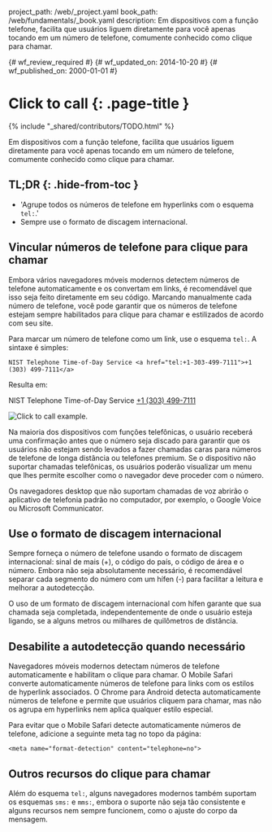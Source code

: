 project_path: /web/_project.yaml
book_path: /web/fundamentals/_book.yaml
description: Em dispositivos com a função telefone, facilita que usuários liguem diretamente para você apenas tocando em um número de telefone, comumente conhecido como clique para chamar.

{# wf_review_required #}
{# wf_updated_on: 2014-10-20 #}
{# wf_published_on: 2000-01-01 #}

# Click to call {: .page-title }

{% include "_shared/contributors/TODO.html" %}



Em dispositivos com a função telefone, facilita que usuários liguem diretamente para você apenas tocando em um número de telefone, comumente conhecido como clique para chamar.


## TL;DR {: .hide-from-toc }
- 'Agrupe todos os números de telefone em hyperlinks com o esquema <code>tel:</code>.'
- Sempre use o formato de discagem internacional.


## Vincular números de telefone para clique para chamar

Embora vários navegadores móveis modernos detectem números de telefone automaticamente 
e os convertam em links, é recomendável que isso seja feito diretamente em seu código.
Marcando manualmente cada número de telefone, você pode garantir que os números de telefone estejam sempre
habilitados para clique para chamar e estilizados de acordo com seu site.

Para marcar um número de telefone como um link, use o esquema `tel:`.  A sintaxe é 
simples:


    NIST Telephone Time-of-Day Service <a href="tel:+1-303-499-7111">+1 (303) 499-7111</a>
    

Resulta em:

NIST Telephone Time-of-Day Service <a href="tel:+1-303-499-7111">+1 (303) 499-7111</a>

<img src="images/click-to-call_framed.jpg" class="center" alt="Click to call example.">

Na maioria dos dispositivos com funções telefônicas, o usuário receberá uma
confirmação antes que o número seja discado para garantir que os usuários não estejam sendo
levados a fazer chamadas caras para números de telefone de longa distância ou telefones premium. 
Se o dispositivo não suportar chamadas telefônicas, os usuários poderão visualizar um
menu que lhes permite escolher como o navegador deve proceder com o número.

Os navegadores desktop que não suportam chamadas de voz abrirão o aplicativo de
telefonia padrão no computador, por exemplo, o Google Voice ou Microsoft
Communicator.

## Use o formato de discagem internacional

Sempre forneça o número de telefone usando o formato de discagem internacional: 
sinal de mais (+), o código do país, o código de área e o número.  Embora não seja absolutamente
necessário, é recomendável separar cada segmento do número com um
hífen (-) para facilitar a leitura e melhorar a autodetecção.

O uso de um formato de discagem internacional com hífen garante que sua chamada seja completada, independentemente de onde
o usuário esteja ligando, se a alguns metros ou milhares
de quilômetros de distância.

## Desabilite a autodetecção quando necessário

Navegadores móveis modernos detectam números de telefone automaticamente e habilitam o
clique para chamar.  O Mobile Safari converte automaticamente números de telefone para links
com os estilos de hyperlink associados.  O Chrome para Android detecta
automaticamente números de telefone e permite que usuários cliquem para chamar, mas não os agrupa
em hyperlinks nem aplica qualquer estilo especial.

Para evitar que o Mobile Safari detecte automaticamente números de telefone, adicione a
seguinte meta tag no topo da página:


    <meta name="format-detection" content="telephone=no">
    

## Outros recursos do clique para chamar

Além do esquema `tel:`, alguns navegadores modernos também suportam os esquemas `sms:`
e `mms:`, embora o suporte não seja tão consistente e alguns
recursos nem sempre funcionem, como o ajuste do corpo da mensagem.  

